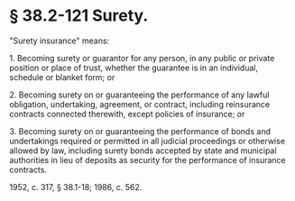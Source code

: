 # § 38.2-121 Surety.

<p>"Surety insurance" means:</p><p>1. Becoming surety or guarantor for any person, in any public or private position or place of trust, whether the guarantee is in an individual, schedule or blanket form; or</p><p>2. Becoming surety on or guaranteeing the performance of any lawful obligation, undertaking, agreement, or contract, including reinsurance contracts connected therewith, except policies of insurance; or</p><p>3. Becoming surety on or guaranteeing the performance of bonds and undertakings required or permitted in all judicial proceedings or otherwise allowed by law, including surety bonds accepted by state and municipal authorities in lieu of deposits as security for the performance of insurance contracts.</p><p>1952, c. 317, § 38.1-18; 1986, c. 562.</p>